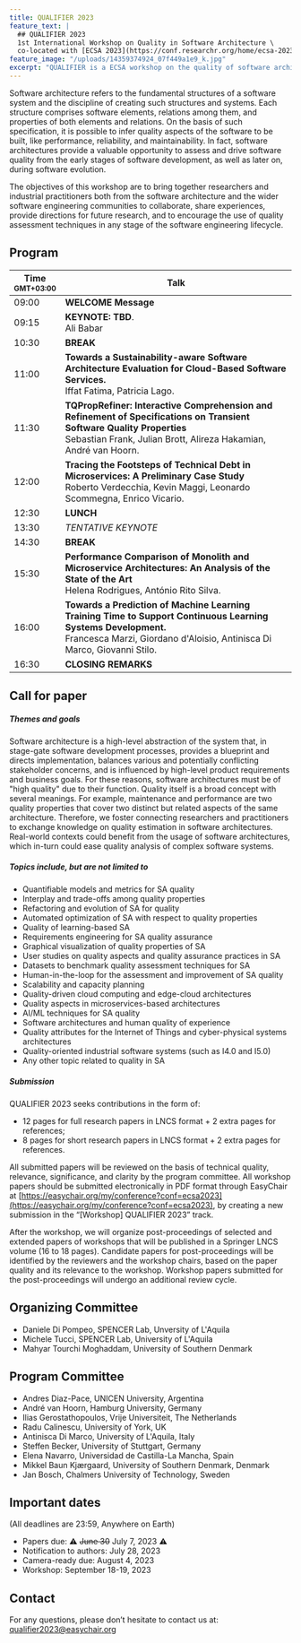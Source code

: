 ```yaml
---
title: QUALIFIER 2023
feature_text: |
  ## QUALIFIER 2023
  1st International Workshop on Quality in Software Architecture \
  co-located with [ECSA 2023](https://conf.researchr.org/home/ecsa-2023)
feature_image: "/uploads/14359374924_07f449a1e9_k.jpg"
excerpt: "QUALIFIER is a ECSA workshop on the quality of software architectures."
---
```


Software architecture refers to the fundamental structures of a software system and the discipline of creating such structures and systems. Each structure comprises software elements, relations among them, and properties of both elements and relations.
On the basis of such specification, it is possible to infer quality aspects of the software to be built, like performance, reliability, and maintainability.
In fact, software architectures provide a valuable opportunity to assess and drive software quality from the early stages of software development, as well as later on, during software evolution.

The objectives of this workshop are to bring together researchers and industrial practitioners both from the software architecture and the wider software engineering communities to collaborate, share experiences, provide directions for future research, and to encourage the use of quality assessment techniques in any stage of the software engineering lifecycle.

## Program

| Time <br/> <font size="2">GMT+03:00</font>  | Talk |
| ---   | ---   |
| 09:00 | **WELCOME Message** |
| 09:15 | **KEYNOTE: TBD**. <br /> Ali Babar |
| 10:30 | **BREAK** |
| 11:00 | **Towards a Sustainability-aware Software Architecture Evaluation for Cloud-Based Software Services.** <br /> Iffat Fatima, Patricia Lago. |
| 11:30 | **TQPropRefiner: Interactive Comprehension and Refinement of Specifications on Transient Software Quality Properties** <br /> Sebastian Frank, Julian Brott, Alireza Hakamian, André van Hoorn. |
| 12:00 | **Tracing the Footsteps of Technical Debt in Microservices: A Preliminary Case Study** <br /> Roberto Verdecchia, Kevin Maggi, Leonardo Scommegna, Enrico Vicario. |
| 12:30 | **LUNCH** |
| 13:30 | *TENTATIVE KEYNOTE*|
| 14:30 | **BREAK** |
| 15:30 | **Performance Comparison of Monolith and Microservice Architectures: An Analysis of the State of the Art** <br /> Helena Rodrigues, António Rito Silva. |
| 16:00 | **Towards a Prediction of Machine Learning Training Time to Support Continuous Learning Systems Development.** <br /> Francesca Marzi, Giordano d'Aloisio, Antinisca Di Marco, Giovanni Stilo. |
| 16:30 | **CLOSING REMARKS** |

<p></p>

## Call for paper

##### Themes and goals

Software architecture is a high-level abstraction of the system that, in stage-gate software development processes, provides a blueprint and directs implementation, balances various and potentially conflicting stakeholder concerns, and is influenced by high-level product requirements and business goals. For these reasons, software architectures must be of "high quality" due to their function. Quality itself is a broad concept with several meanings. For example, maintenance and performance are two quality properties that cover two distinct but related aspects of the same architecture. Therefore, we foster connecting researchers and practitioners to exchange knowledge on quality estimation in software architectures. Real-world contexts could benefit from the usage of software architectures, which in-turn could ease quality analysis of complex software systems.

##### Topics include, but are not limited to

 - Quantifiable models and metrics for SA quality
 - Interplay and trade-offs among quality properties
 - Refactoring and evolution of SA for quality
 - Automated optimization of SA with respect to quality properties
 - Quality of learning-based SA
 - Requirements engineering for SA quality assurance
 - Graphical visualization of quality properties of SA
 - User studies on quality aspects and quality assurance practices in SA
 - Datasets to benchmark quality assessment techniques for SA
 - Human-in-the-loop for the assessment and improvement of SA quality
 - Scalability and capacity planning
 - Quality-driven cloud computing and edge-cloud architectures
 - Quality aspects in microservices-based architectures
 - AI/ML techniques for SA quality
 - Software architectures and human quality of experience
 - Quality attributes for the Internet of Things and cyber-physical systems architectures
 - Quality-oriented industrial software systems (such as I4.0 and I5.0)
 - Any other topic related to quality in SA

##### Submission

QUALIFIER 2023 seeks contributions in the form of:
- 12 pages for full research papers in LNCS format + 2 extra pages for references;
- 8 pages for short research papers in LNCS format + 2 extra pages for references.

All submitted papers will be reviewed on the basis of technical quality, relevance, significance, and clarity by the program committee.
All workshop papers should be submitted electronically in PDF format through EasyChair at [https://easychair.org/my/conference?conf=ecsa2023](https://easychair.org/my/conference?conf=ecsa2023), by creating a new submission in the “[Workshop] QUALIFIER 2023” track.

After the workshop, we will organize post-proceedings of selected and extended papers of workshops that will be published in a Springer LNCS volume (16 to 18 pages).
Candidate papers for post-proceedings will be identified by the reviewers and the workshop chairs, based on the paper quality and its relevance to the workshop.
Workshop papers submitted for the post-proceedings will undergo an additional review cycle.

## Organizing Committee

 * Daniele Di Pompeo, SPENCER Lab, Unversity of L'Aquila
 * Michele Tucci, SPENCER Lab, University of L'Aquila
 * Mahyar Tourchi Moghaddam, University of Southern Denmark

## Program Committee

 - Andres Diaz-Pace, UNICEN University, Argentina
 - André van Hoorn, Hamburg University, Germany
 - Ilias Gerostathopoulos, Vrije Universiteit, The Netherlands
 - Radu Calinescu, University of York, UK
 - Antinisca Di Marco, University of L'Aquila, Italy
 - Steffen Becker, University of Stuttgart, Germany
 - Elena Navarro, Universidad de Castilla-La Mancha, Spain
 - Mikkel Baun Kjærgaard, University of Southern Denmark, Denmark
 - Jan Bosch, Chalmers University of Technology, Sweden

## Important dates
(All deadlines are 23:59, Anywhere on Earth)

 - Papers due: :warning: ~~June 30~~ July 7, 2023 :warning:
 - Notification to authors: July 28, 2023
 - Camera-ready due: August 4, 2023
 - Workshop: September 18-19, 2023

## Contact
For any questions, please don’t hesitate to contact us at: [qualifier2023@easychair.org](mailto:qualifier2023@easychair.org)
